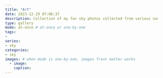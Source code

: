 ```yaml
---
title: "Art"
date: 2023-12-29 07:06:37
description: Collection of my fav sky photos collected from various sources over the internt
type: gallery
mode: at-once # at-once or one-by-one
tags:
-
series:
- sky
categories:
- sky
images: # when mode is one-by-one, images front matter works
  - image: 
    caption: 
---
```

